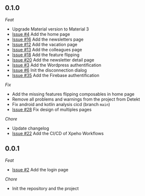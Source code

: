 ## 0.1.0

_Feat_

- Upgrade Material version to Material 3
- [Issue #4](https://github.com/XPEHO/XpeApp/issues/4) Add the home page
- [Issue #16](https://github.com/XPEHO/XpeApp/issues/16) Add the newsletters page
- [Issue #12](https://github.com/XPEHO/XpeApp/issues/12) Add the vacation page
- [Issue #13](https://github.com/XPEHO/XpeApp/issues/13) Add the colleagues page
- [Issue #18](https://github.com/XPEHO/XpeApp/issues/18) Add the feature flipping
- [Issue #20](https://github.com/XPEHO/XpeApp/issues/20) Add the newsletter detail page
- [Issue #3](https://github.com/XPEHO/XpeApp/issues/3) Add the Wordpress authentification
- [Issue #6](https://github.com/XPEHO/XpeApp/issues/6) Init the disconnection dialog
- [Issue #35](https://github.com/XPEHO/XpeApp/issues/35) Add the Firebase authentification

_Fix_

- Add the missing features flipping composables in home page
- Remove all problems and warnings from the project from Detekt
- Fix android and kotlin analysis cicd (branch `main`)
- [Issue #28](https://github.com/XPEHO/XpeApp/issues/28) Fix design of multiples pages

_Chore_

- Update changelog
- [Issue #22](https://github.com/XPEHO/XpeApp/issues/22) Add the CI/CD of Xpeho Workflows

## 0.0.1

_Feat_

- [Issue #2](https://github.com/XPEHO/XpeApp/issues/2) Add the login page

_Chore_

- Init the repository and the project
